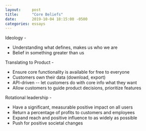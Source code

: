 ```yaml
---
layout:     post
title:      "Core Beliefs"
date:       2019-10-04 18:15:00 -0500
categories: essays
---
```


Ideology -
- Understanding what defines, makes us who we are
- Belief in something greater than us

Translating to Product -
- Ensure core functionality is available for free to everyone
- Customers own their data (download, export)
- API-driven -- let customers do with core info what they want
- Allow customers to guide product decisions, prioritize features

Rotational leadership -
- Have a significant, measurable positive impact on all users
- Return a percentage of profits to customers and employees
- Expand reach and positive influence to as widely as possible
- Push for positive societal changes
